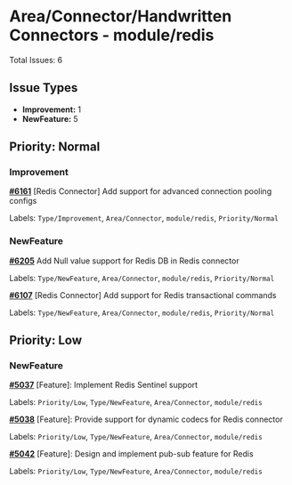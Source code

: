 # Area/Connector/Handwritten Connectors - module/redis

Total Issues: 6

## Issue Types

- **Improvement:** 1
- **NewFeature:** 5

## Priority: Normal

### Improvement

**[#6161](https://github.com/ballerina-platform/ballerina-library/issues/6161)** [Redis Connector] Add support for advanced connection pooling configs

Labels: `Type/Improvement`, `Area/Connector`, `module/redis`, `Priority/Normal`

### NewFeature

**[#6205](https://github.com/ballerina-platform/ballerina-library/issues/6205)** Add Null value support for Redis DB in Redis connector

Labels: `Type/NewFeature`, `Area/Connector`, `module/redis`, `Priority/Normal`

**[#6107](https://github.com/ballerina-platform/ballerina-library/issues/6107)** [Redis Connector] Add support for Redis transactional commands

Labels: `Type/NewFeature`, `Area/Connector`, `module/redis`, `Priority/Normal`

## Priority: Low

### NewFeature

**[#5037](https://github.com/ballerina-platform/ballerina-library/issues/5037)** [Feature]: Implement Redis Sentinel support 

Labels: `Priority/Low`, `Type/NewFeature`, `Area/Connector`, `module/redis`

**[#5038](https://github.com/ballerina-platform/ballerina-library/issues/5038)** [Feature]: Provide support for dynamic codecs for Redis connector

Labels: `Priority/Low`, `Type/NewFeature`, `Area/Connector`, `module/redis`

**[#5042](https://github.com/ballerina-platform/ballerina-library/issues/5042)** [Feature]: Design and implement pub-sub feature for Redis

Labels: `Priority/Low`, `Type/NewFeature`, `Area/Connector`, `module/redis`

